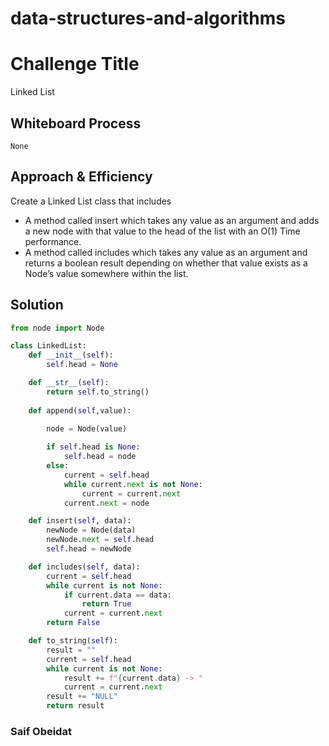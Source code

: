 # data-structures-and-algorithms


# Challenge Title
Linked List

## Whiteboard Process
    None

## Approach & Efficiency
Create a Linked List class that includes
- A method called insert which takes any value as an argument and adds a new node with that value to the head of the list with an O(1) Time performance.
- A method called includes which takes any value as an argument and returns a boolean result depending on whether that value exists as a Node’s value somewhere within the list.

## Solution

``` python
from node import Node

class LinkedList:
    def __init__(self):
        self.head = None

    def __str__(self):
        return self.to_string()
    
    def append(self,value):

        node = Node(value)
        
        if self.head is None:
            self.head = node
        else:
            current = self.head
            while current.next is not None:
                current = current.next
            current.next = node

    def insert(self, data):
        newNode = Node(data)
        newNode.next = self.head
        self.head = newNode

    def includes(self, data):
        current = self.head
        while current is not None:
            if current.data == data:
                return True
            current = current.next
        return False

    def to_string(self):
        result = ""
        current = self.head
        while current is not None:
            result += f"{current.data} -> "
            current = current.next
        result += "NULL"
        return result

```

### Saif Obeidat